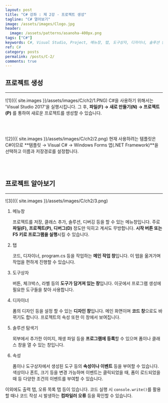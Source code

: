 ```yaml
---
layout: post
title: "C# 강좌 : 제 2강 - 프로젝트 생성"
tagline: "C# 열어보기"
image: /assets/images/Clogo.jpg
header:
  image: /assets/patterns/asanoha-400px.png
tags: ["C#"]
keywords: C#, Visual Studio, Project, 메뉴창, 탭, 도구상자, 디자이너, 솔루션 탐색기, 속성
ref: C#
category: posts
permalink: /posts/C-2/
comments: true
---
```


## 프로젝트 생성 ##
----------

![1]({{ site.images }}/assets/images/C/ch2/1.PNG)
C#을 사용하기 위해서는 'Visual Studio 2017'을 실행시킵니다.
그 후, **파일(F) → 새로 만들기(N) → 프로젝트(P)** 를 통하여 새로운 프로젝트를 생성할 수 있습니다. 

<br>
<br>

![2]({{ site.images }}/assets/images/C/ch2/2.png)
현재 사용하려는 템플릿은 C#이므로 **템플릿 → Visual C# → Windows Forms 앱(.NET Framework)**을 선택하고 이름과 저장경로를 설정합니다.

<br>
<br>

## 프로젝트 알아보기 ##
----------

![3]({{ site.images }}/assets/images/C/ch2/3.png)

1. 메뉴창
   
   프로젝트를 저장, 클래스 추가, 솔루션, 디버깅 등을 할 수 있는 메뉴창입니다. 주로 **파일(F), 프로젝트(P), 디버그(D)** 정도만 익히고 계셔도 무방합니다. **시작 버튼 또는 F5 키로 프로그램을 실행**시킬 수 있습니다.
	
	
2. 탭
	
	코드, 디자이너, program.cs 등을 작업하는 **메인 작업 창**입니다. 이 탭을 옮겨가며 작업을 편하게 진행할 수 있습니다.
	
	
3. 도구상자
	 
	버튼, 체크박스, 라벨 등의 **도구가 담겨져 있는 창**입니다. 이곳에서 프로그램 생성에 필요한 도구들을 찾아 사용합니다.
	
	
4. 디자이너
	
	폼의 디자인 등을 설정 할 수 있는 **디자인 창**입니다. 메인 화면이며 **코드 창**으로도 바뀌기도 합니다. 프로젝트의 속성 또한 이 창에서 보여집니다.
	
	
5. 솔루션 탐색기
	
	외부에서 추가한 이미지, 재생 파일 등을 **프로그램에 등록**할 수 있으며 폼이나 클래스 창을 열 수 있는 창입니다.
	
	
6. 속성
	
	폼이나 도구상자에서 생성된 도구 등의 **속성이나 이벤트** 등을 부여할 수 있습니다. 색상이나 폰트, 크기 등을 변경 가능하며 이벤트는 클릭되었을 때, 폼이 로드되었을 때 등 다양한 조건의 이벤트를 부여할 수 있습니다.


이외에도 출력 탭, 오류 목록 탭 등이 있습니다. 코드 실행 시 `console.write()`를 활용할 때나 코드 작성 시 발생하는 **컴파일러 오류** 등을 확인할 수 있습니다.
  